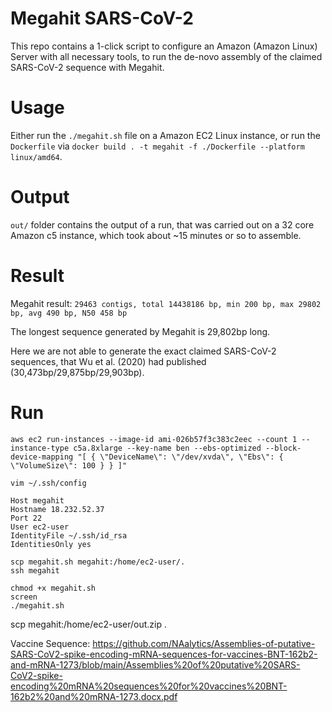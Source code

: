 # Megahit SARS-CoV-2

This repo contains a 1-click script to configure an Amazon (Amazon Linux) Server with all necessary tools, to run the de-novo assembly of the claimed SARS-CoV-2 sequence with Megahit.

# Usage
Either run the `./megahit.sh` file on a Amazon EC2 Linux instance, or run the `Dockerfile` via `docker build . -t megahit -f ./Dockerfile --platform linux/amd64`.

# Output
`out/` folder contains the output of a run, that was carried out on a 32 core Amazon c5 instance, which took about ~15 minutes or so to assemble.

# Result
Megahit result:
`29463 contigs, total 14438186 bp, min 200 bp, max 29802 bp, avg 490 bp, N50 458 bp`

The longest sequence generated by Megahit is 29,802bp long.

Here we are not able to generate the exact claimed SARS-CoV-2 sequences, that Wu et al. (2020) had published (30,473bp/29,875bp/29,903bp).

# Run

```
aws ec2 run-instances --image-id ami-026b57f3c383c2eec --count 1 --instance-type c5a.8xlarge --key-name ben --ebs-optimized --block-device-mapping "[ { \"DeviceName\": \"/dev/xvda\", \"Ebs\": { \"VolumeSize\": 100 } } ]"
```

`vim ~/.ssh/config`

```
Host megahit
Hostname 18.232.52.37
Port 22
User ec2-user
IdentityFile ~/.ssh/id_rsa
IdentitiesOnly yes
```

```
scp megahit.sh megahit:/home/ec2-user/. 
ssh megahit  
```

```
chmod +x megahit.sh
screen
./megahit.sh
```


scp megahit:/home/ec2-user/out.zip .


Vaccine Sequence:
https://github.com/NAalytics/Assemblies-of-putative-SARS-CoV2-spike-encoding-mRNA-sequences-for-vaccines-BNT-162b2-and-mRNA-1273/blob/main/Assemblies%20of%20putative%20SARS-CoV2-spike-encoding%20mRNA%20sequences%20for%20vaccines%20BNT-162b2%20and%20mRNA-1273.docx.pdf